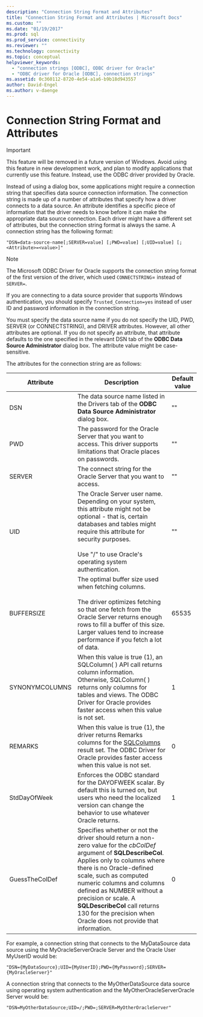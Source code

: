 ```yaml
---
description: "Connection String Format and Attributes"
title: "Connection String Format and Attributes | Microsoft Docs"
ms.custom: ""
ms.date: "01/19/2017"
ms.prod: sql
ms.prod_service: connectivity
ms.reviewer: ""
ms.technology: connectivity
ms.topic: conceptual
helpviewer_keywords: 
  - "connection strings [ODBC], ODBC driver for Oracle"
  - "ODBC driver for Oracle [ODBC], connection strings"
ms.assetid: 0c360112-8720-4e54-a1a6-b9b18d943557
author: David-Engel
ms.author: v-daenge
---
```

# Connection String Format and Attributes
> [!IMPORTANT]  
>  This feature will be removed in a future version of Windows. Avoid using this feature in new development work, and plan to modify applications that currently use this feature. Instead, use the ODBC driver provided by Oracle.  
  
 Instead of using a dialog box, some applications might require a connection string that specifies data source connection information. The connection string is made up of a number of attributes that specify how a driver connects to a data source. An attribute identifies a specific piece of information that the driver needs to know before it can make the appropriate data source connection. Each driver might have a different set of attributes, but the connection string format is always the same. A connection string has the following format:  
  
```  
"DSN=data-source-name[;SERVER=value] [;PWD=value] [;UID=value] [;<Attribute>=<value>]"  
```  
  
> [!NOTE]  
>  The Microsoft ODBC Driver for Oracle supports the connection string format of the first version of the driver, which used `CONNECTSTRING`= instead of `SERVER=`.  
  
 If you are connecting to a data source provider that supports Windows authentication, you should specify `Trusted_Connection=yes` instead of user ID and password information in the connection string.  
  
 You must specify the data source name if you do not specify the UID, PWD, SERVER (or CONNECTSTRING), and DRIVER attributes. However, all other attributes are optional. If you do not specify an attribute, that attribute defaults to the one specified in the relevant DSN tab of the **ODBC Data Source Administrator** dialog box. The attribute value might be case-sensitive.  
  
 The attributes for the connection string are as follows:  
  
|Attribute|Description|Default value|  
|---------------|-----------------|-------------------|  
|DSN|The data source name listed in the Drivers tab of the **ODBC Data Source Administrator** dialog box.|""|  
|PWD|The password for the Oracle Server that you want to access. This driver supports limitations that Oracle places on passwords.|""|  
|SERVER|The connect string for the Oracle Server that you want to access.|""|  
|UID|The Oracle Server user name. Depending on your system, this attribute might not be optional - that is, certain databases and tables might require this attribute for security purposes.<br /><br /> Use "/" to use Oracle's operating system authentication.|""|  
|BUFFERSIZE|The optimal buffer size used when fetching columns.<br /><br /> The driver optimizes fetching so that one fetch from the Oracle Server returns enough rows to fill a buffer of this size. Larger values tend to increase performance if you fetch a lot of data.|65535|  
|SYNONYMCOLUMNS|When this value is true (1), an SQLColumn( ) API call returns column information. Otherwise, SQLColumn( ) returns only columns for tables and views. The ODBC Driver for Oracle provides faster access when this value is not set.|1|  
|REMARKS|When this value is true (1), the driver returns Remarks columns for the [SQLColumns](../../odbc/microsoft/level-1-api-functions-odbc-driver-for-oracle.md) result set. The ODBC Driver for Oracle provides faster access when this value is not set.|0|  
|StdDayOfWeek|Enforces the ODBC standard for the DAYOFWEEK scalar. By default this is turned on, but users who need the localized version can change the behavior to use whatever Oracle returns.|1|  
|GuessTheColDef|Specifies whether or not the driver should return a non-zero value for the *cbColDef* argument of **SQLDescribeCol**. Applies only to columns where there is no Oracle-defined scale, such as computed numeric columns and columns defined as NUMBER without a precision or scale. A **SQLDescribeCol** call returns 130 for the precision when Oracle does not provide that information.|0|  
  
 For example, a connection string that connects to the MyDataSource data source using the MyOracleServerOracle Server and the Oracle User MyUserID would be:  
  
```  
"DSN={MyDataSource};UID={MyUserID};PWD={MyPassword};SERVER={MyOracleServer}"  
```  
  
 A connection string that connects to the MyOtherDataSource data source using operating system authentication and the MyOtherOracleServerOracle Server would be:  
  
```  
"DSN=MyOtherDataSource;UID=/;PWD=;SERVER=MyOtherOracleServer"  
```
